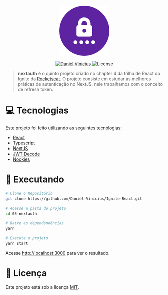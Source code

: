 <p align="center">
   <img src="https://raw.githubusercontent.com/tavareshenrique/ignite-reactjs/main/05-nextauth/public/icon.png" alt="NextAuth" width="160"/>
</p>

<p align="center">
   <a href="https://www.linkedin.com/in/daniel-vinicius-viana/">
      <img alt="Daniel Vinícius" src="https://img.shields.io/badge/-Daniel Vinícius-01B755?style=flat&logo=Linkedin&logoColor=white" />
   </a>

  <img alt="License" src="https://img.shields.io/badge/license-MIT-01B755">
</p>

> **nextauth** é o quinto projeto criado no chapter 4 da trilha de React do Ignite da [Rocketseat](https://github.com/Rocketseat). O projeto consiste em estudar as melhores práticas de autenticação no NextJS, nele trabalhamos com o conceito de refresh token.

# :computer: Tecnologias

Este projeto foi feito utilizando as seguintes tecnologias:

- [React](https://reactjs.org/)
- [Typescript](https://www.typescriptlang.org/)
- [NextJS](https://nextjs.org/)
- [JWT Decode](https://github.com/auth0/jwt-decode#readme)
- [Nookies](https://github.com/maticzav/nookies)

# :construction_worker: Executando

```bash
# Clone o Repositório
git clone https://github.com/Daniel-Vinicius/Ignite-React.git
```

```bash
# Acesse a pasta do projeto
cd 05-nextauth
```

```bash
# Baixe as dependendências
yarn
```

```bash
# Execute o projeto
yarn start
```

Acesse <http://localhost:3000> para ver o resultado.

# :closed_book: Licença

Este projeto está sob a licença [MIT](./LICENSE).
